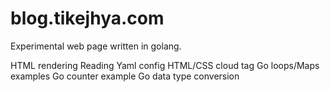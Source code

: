 # blog.tikejhya.com

Experimental web page written in golang.

HTML rendering
Reading Yaml config
HTML/CSS cloud tag
Go loops/Maps examples
Go counter example
Go data type conversion
